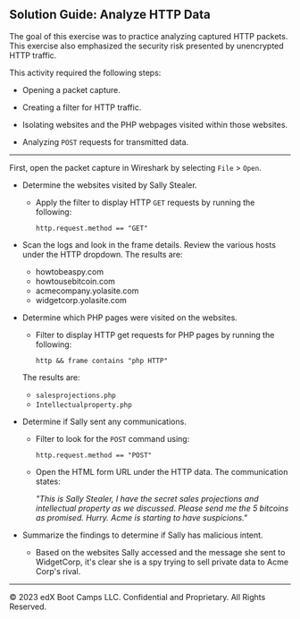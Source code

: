 ## Solution Guide: Analyze HTTP Data

The goal of this exercise was to practice analyzing captured HTTP packets. This exercise also emphasized the security risk presented by unencrypted HTTP traffic.

This activity required the following steps:

   - Opening a packet capture.
   
   - Creating a filter for HTTP traffic.
   
   - Isolating websites and the PHP webpages visited within those websites.
   
   - Analyzing `POST` requests for transmitted data.

---

First, open the packet capture in Wireshark by selecting `File` > `Open`.

- Determine the websites visited by Sally Stealer.  

  - Apply the filter to display HTTP `GET` requests by running the following:

     `http.request.method == "GET"`

- Scan the logs and look in the frame details. Review the various hosts under the HTTP dropdown. The results are:

    - howtobeaspy.com
    - howtousebitcoin.com
    - acmecompany.yolasite.com
    - widgetcorp.yolasite.com

- Determine which PHP pages were visited on the websites.

  - Filter to display HTTP get requests for PHP pages by running the following:

     `http && frame contains "php HTTP"`

  The results are:

  - `salesprojections.php`
  - `Intellectualproperty.php`

- Determine if Sally sent any communications. 

  - Filter to look for the `POST` command using:

     `http.request.method == "POST"`

  - Open the HTML form URL under the HTTP data. The communication states:      

    _"This is Sally Stealer, I have the secret sales projections and intellectual property as we discussed. Please send me the 5 bitcoins as promised.  Hurry. Acme is starting to have suspicions."_

- Summarize the findings to determine if Sally has malicious intent.

    - Based on the websites Sally accessed and the message she sent to WidgetCorp, it's clear she is a spy trying to sell private data to Acme Corp's rival.
---
 &copy; 2023 edX Boot Camps LLC. Confidential and Proprietary. All Rights Reserved.
